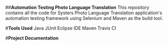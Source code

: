 ##**Automation Testing Photo Language Translation**
This repository contains all the code for Systers Photo Language Translation application's automation testing framework using Selenium and Maven as the build tool.

#**Tools Used**
Java
JUnit
Eclipse IDE
Maven
Travis CI

#**Project Documentation**
